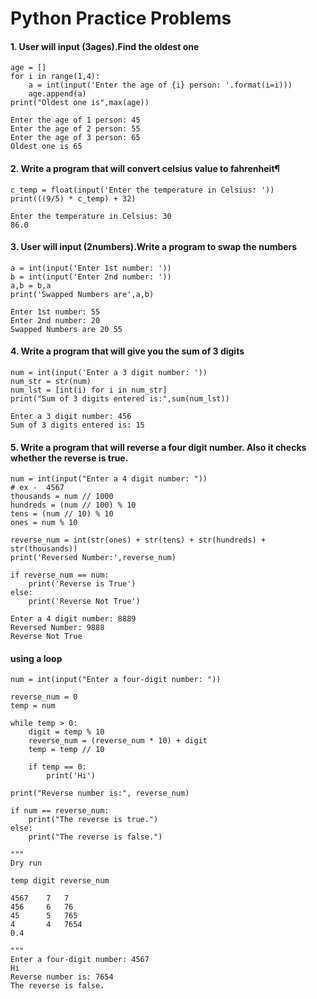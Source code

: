 # Python Practice Problems

#### 1. User will input (3ages).Find the oldest one

```
age = []
for i in range(1,4):
    a = int(input('Enter the age of {i} person: '.format(i=i)))
    age.append(a)
print("Oldest one is",max(age))

Enter the age of 1 person: 45
Enter the age of 2 person: 55
Enter the age of 3 person: 65
Oldest one is 65
```

#### 2. Write a program that will convert celsius value to fahrenheit¶
```
c_temp = float(input('Enter the temperature in Celsius: '))
print(((9/5) * c_temp) + 32)

Enter the temperature in Celsius: 30
86.0
```

#### 3. User will input (2numbers).Write a program to swap the numbers
```
a = int(input('Enter 1st number: '))
b = int(input('Enter 2nd number: '))
a,b = b,a
print('Swapped Numbers are',a,b)

Enter 1st number: 55
Enter 2nd number: 20
Swapped Numbers are 20 55
```

#### 4. Write a program that will give you the sum of 3 digits
```
num = int(input('Enter a 3 digit number: '))
num_str = str(num)
num_lst = [int(i) for i in num_str]
print("Sum of 3 digits entered is:",sum(num_lst))
  
Enter a 3 digit number: 456
Sum of 3 digits entered is: 15
```

#### 5. Write a program that will reverse a four digit number. Also it checks whether the reverse is true.
```
num = int(input("Enter a 4 digit number: "))
# ex -  4567
thousands = num // 1000
hundreds = (num // 100) % 10
tens = (num // 10) % 10
ones = num % 10

reverse_num = int(str(ones) + str(tens) + str(hundreds) + str(thousands))
print('Reversed Number:',reverse_num)

if reverse_num == num:
    print('Reverse is True')
else:
    print('Reverse Not True')
    
Enter a 4 digit number: 8889
Reversed Number: 9888
Reverse Not True
```
#### using a loop
```
num = int(input("Enter a four-digit number: "))

reverse_num = 0
temp = num

while temp > 0:
    digit = temp % 10
    reverse_num = (reverse_num * 10) + digit
    temp = temp // 10
    
    if temp == 0:
        print('Hi')

print("Reverse number is:", reverse_num)

if num == reverse_num:
    print("The reverse is true.")
else:
    print("The reverse is false.")
    
"""
Dry run

temp digit reverse_num

4567	7	7
456 	6 	76
45 		5 	765
4 		4 	7654
0.4

"""
Enter a four-digit number: 4567
Hi
Reverse number is: 7654
The reverse is false.
```


